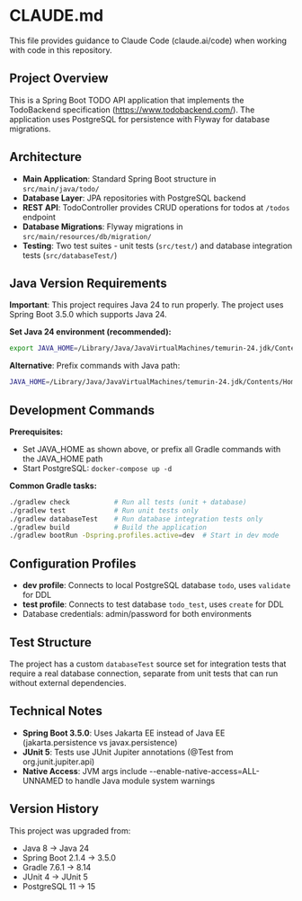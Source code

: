 # CLAUDE.md

This file provides guidance to Claude Code (claude.ai/code) when working with
code in this repository.

## Project Overview

This is a Spring Boot TODO API application that implements the TodoBackend
specification (https://www.todobackend.com/). The application uses PostgreSQL
for persistence with Flyway for database migrations.

## Architecture

- **Main Application**: Standard Spring Boot structure in `src/main/java/todo/`
- **Database Layer**: JPA repositories with PostgreSQL backend
- **REST API**: TodoController provides CRUD operations for todos at `/todos`
endpoint
- **Database Migrations**: Flyway migrations in
`src/main/resources/db/migration/`
- **Testing**: Two test suites - unit tests (`src/test/`) and database
integration tests (`src/databaseTest/`)

## Java Version Requirements

**Important**: This project requires Java 24 to run properly. The project uses
Spring Boot 3.5.0 which supports Java 24.

**Set Java 24 environment (recommended):**
```bash
export JAVA_HOME=/Library/Java/JavaVirtualMachines/temurin-24.jdk/Contents/Home
```

**Alternative**: Prefix commands with Java path:
```bash
JAVA_HOME=/Library/Java/JavaVirtualMachines/temurin-24.jdk/Contents/Home ./gradlew [command]
```

## Development Commands

**Prerequisites:**
- Set JAVA_HOME as shown above, or prefix all Gradle commands with the JAVA_HOME path
- Start PostgreSQL: `docker-compose up -d`

**Common Gradle tasks:**
```bash
./gradlew check           # Run all tests (unit + database)
./gradlew test            # Run unit tests only  
./gradlew databaseTest    # Run database integration tests only
./gradlew build           # Build the application
./gradlew bootRun -Dspring.profiles.active=dev  # Start in dev mode
```

## Configuration Profiles

- **dev profile**: Connects to local PostgreSQL database `todo`, uses
  `validate` for DDL
- **test profile**: Connects to test database `todo_test`, uses `create` for
  DDL
- Database credentials: admin/password for both environments

## Test Structure

The project has a custom `databaseTest` source set for integration tests that
require a real database connection, separate from unit tests that can run
without external dependencies.

## Technical Notes

- **Spring Boot 3.5.0**: Uses Jakarta EE instead of Java EE
  (jakarta.persistence vs javax.persistence)
- **JUnit 5**: Tests use JUnit Jupiter annotations (@Test from
  org.junit.jupiter.api)
- **Native Access**: JVM args include --enable-native-access=ALL-UNNAMED to
  handle Java module system warnings

## Version History

This project was upgraded from:
- Java 8 → Java 24
- Spring Boot 2.1.4 → 3.5.0  
- Gradle 7.6.1 → 8.14
- JUnit 4 → JUnit 5
- PostgreSQL 11 → 15
